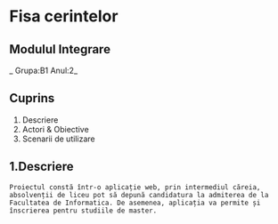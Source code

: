 # **Fisa cerintelor**
##  Modulul Integrare
_ Grupa:B1 Anul:2_
## Cuprins
1. Descriere
1. Actori & Obiective
1. Scenarii de utilizare

## 1.Descriere

    Proiectul constă într-o aplicație web, prin intermediul căreia, absolvenții de liceu pot să depună candidatura la admiterea de la Facultatea de Informatica. De asemenea, aplicația va permite și înscrierea pentru studiile de master.


